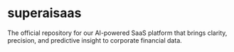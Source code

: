 # superaisaas
The official repository for our AI-powered SaaS platform that brings clarity, precision, and predictive insight to corporate financial data.
